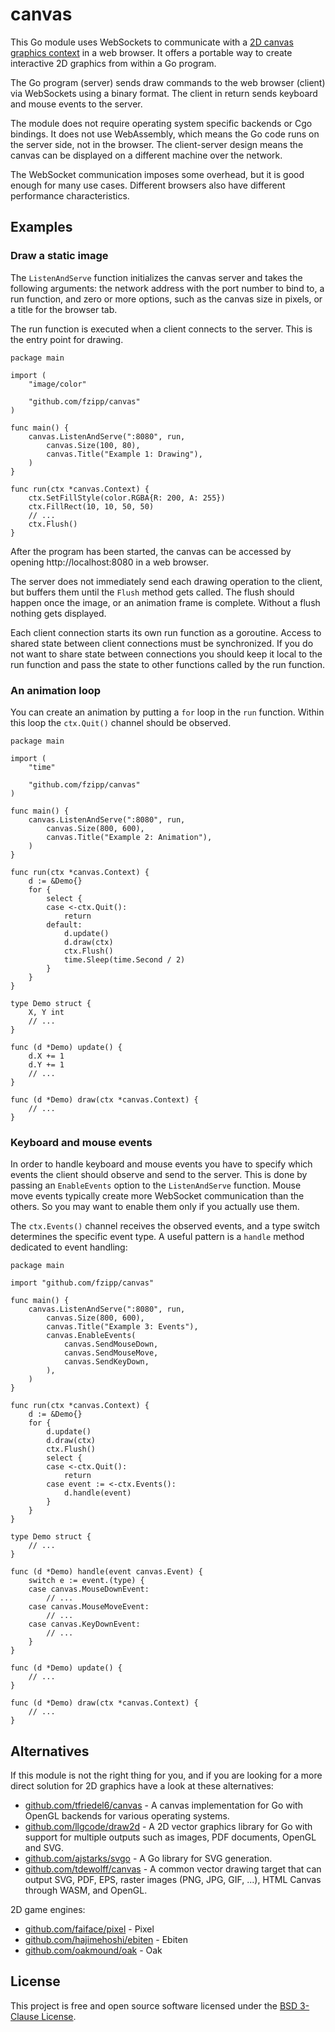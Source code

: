 # canvas

This Go module uses WebSockets to communicate with a
[2D canvas graphics context](https://developer.mozilla.org/en-US/docs/Web/API/CanvasRenderingContext2D)
in a web browser.
It offers a portable way to create interactive 2D graphics from within
a Go program.

The Go program (server) sends draw commands to the web browser (client) via
WebSockets using a binary format.
The client in return sends keyboard and mouse events to the server.

The module does not require operating system specific backends or Cgo bindings.
It does not use WebAssembly, which means the Go code runs on the server side,
not in the browser.
The client-server design means the canvas can be displayed on a different
machine over the network.

The WebSocket communication imposes some overhead, but it is good enough for
many use cases. Different browsers also have different performance
characteristics.

## Examples

### Draw a static image

The `ListenAndServe` function initializes the canvas server and takes the
following arguments: the network address with the port number to bind to, a
run function, and zero or more options, such as the canvas size in pixels,
or a title for the browser tab.

The run function is executed when a client connects to the server.
This is the entry point for drawing.

```
package main

import (
	"image/color"

	"github.com/fzipp/canvas"
)

func main() {
	canvas.ListenAndServe(":8080", run,
		canvas.Size(100, 80),
		canvas.Title("Example 1: Drawing"),
	)
}

func run(ctx *canvas.Context) {
	ctx.SetFillStyle(color.RGBA{R: 200, A: 255})
	ctx.FillRect(10, 10, 50, 50)
	// ...
	ctx.Flush()
}
```

After the program has been started, the canvas can be accessed by
opening http://localhost:8080 in a web browser.

The server does not immediately send each drawing operation to the client,
but buffers them until the `Flush` method gets called.
The flush should happen once the image, or an animation frame is complete.
Without a flush nothing gets displayed.

Each client connection starts its own run function as a goroutine. Access to
shared state between client connections must be synchronized. If you do not
want to share state between connections you should keep it local to the run
function and pass the state to other functions called by the run function.

### An animation loop

You can create an animation by putting a `for` loop in the `run` function.
Within this loop the `ctx.Quit()` channel should be observed. 

```
package main

import (
	"time"

	"github.com/fzipp/canvas"
)

func main() {
	canvas.ListenAndServe(":8080", run,
		canvas.Size(800, 600),
		canvas.Title("Example 2: Animation"),
	)
}

func run(ctx *canvas.Context) {
	d := &Demo{}
	for {
		select {
		case <-ctx.Quit():
			return
		default:
			d.update()
			d.draw(ctx)
			ctx.Flush()
			time.Sleep(time.Second / 2)
		}
	}
}

type Demo struct {
	X, Y int
	// ...
}

func (d *Demo) update() {
	d.X += 1
	d.Y += 1
	// ...
}

func (d *Demo) draw(ctx *canvas.Context) {
	// ...
}
```

### Keyboard and mouse events

In order to handle keyboard and mouse events you have to specify which events
the client should observe and send to the server.
This is done by passing an `EnableEvents` option to the `ListenAndServe`
function. 
Mouse move events typically create more WebSocket communication than the
others.
So you may want to enable them only if you actually use them.

The `ctx.Events()` channel receives the observed events, and a type switch
determines the specific event type.
A useful pattern is a `handle` method dedicated to event handling:

```
package main

import "github.com/fzipp/canvas"

func main() {
	canvas.ListenAndServe(":8080", run,
		canvas.Size(800, 600),
		canvas.Title("Example 3: Events"),
		canvas.EnableEvents(
			canvas.SendMouseDown,
			canvas.SendMouseMove,
			canvas.SendKeyDown,
		),
	)
}

func run(ctx *canvas.Context) {
	d := &Demo{}
	for {
		d.update()
		d.draw(ctx)
		ctx.Flush()
		select {
		case <-ctx.Quit():
			return
		case event := <-ctx.Events():
			d.handle(event)
		}
	}
}

type Demo struct {
	// ...
}

func (d *Demo) handle(event canvas.Event) {
	switch e := event.(type) {
	case canvas.MouseDownEvent:
		// ...
	case canvas.MouseMoveEvent:
		// ...
   	case canvas.KeyDownEvent:
		// ...
	}
}

func (d *Demo) update() {
	// ...
}

func (d *Demo) draw(ctx *canvas.Context) {
	// ...
}
```

## Alternatives

If this module is not the right thing for you, and if you are looking for a
more direct solution for 2D graphics have a look at these alternatives:

* [github.com/tfriedel6/canvas](https://github.com/tfriedel6/canvas) -
  A canvas implementation for Go with OpenGL backends for various
  operating systems.
* [github.com/llgcode/draw2d](https://github.com/llgcode/draw2d) -
  A 2D vector graphics library for Go with support for multiple outputs
  such as images, PDF documents, OpenGL and SVG.
* [github.com/ajstarks/svgo](https://github.com/ajstarks/svgo) -
  A Go library for SVG generation.
* [github.com/tdewolff/canvas](https://github.com/tdewolff/canvas) -
  A common vector drawing target that can output SVG, PDF, EPS,
  raster images (PNG, JPG, GIF, ...), HTML Canvas through WASM, and OpenGL.

2D game engines:

* [github.com/faiface/pixel](https://github.com/faiface/pixel) - Pixel
* [github.com/hajimehoshi/ebiten](https://github.com/hajimehoshi/ebiten) - Ebiten
* [github.com/oakmound/oak](https://github.com/oakmound/oak) - Oak

## License

This project is free and open source software licensed under the
[BSD 3-Clause License](LICENSE).

